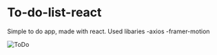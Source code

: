 # To-do-list-react
Simple to do app, made with react.
Used libaries
-axios
-framer-motion

![ToDo](https://user-images.githubusercontent.com/72619640/163011221-86203f0a-16bb-48a2-a40a-9e703154098e.png)
